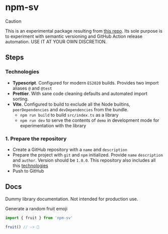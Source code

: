 # npm-sv

> [!CAUTION]
> This is an experimental package resulting from [this repo](https://github.com/svaraborut/npm-sv). Its sole purpose is
> to experiment with semantic versioning and GitHub Action release automation. USE IT AT YOUR OWN DISCRETION.

## Steps

### Technologies

- **Typescript**. Configured for modern `ES2020` builds. Provides two import aliases `@` and `@test`
- **Prettier**. With sane code cleaning defaults and automated import sorting.
- **Vite**. Configured to build to exclude all the Node builtins, `peerDependencies` and `devDependencies` from the
  bundle.
    - `npm run build` to build `src/index.ts` as a library
    - `npm run dev` to serve the contents of `demo` in development mode for experimentation with the library

### 1. Prepare the repository

- Create a GitHub repository with a `name` and `description`
- Prepare the project with `git` and `npm` initialized. Provide `name` `description` and `author`. Version should be
  `1.0.0`. This repository also includes all this [technologies](#technologies)
- Push to GitHub

## Docs

Dummy library documentation. Not intended for production use.

Generate a random fruit emoji

```typescript
import { fruit } from 'npm-sv'

fruit() // -> 🍊
```
